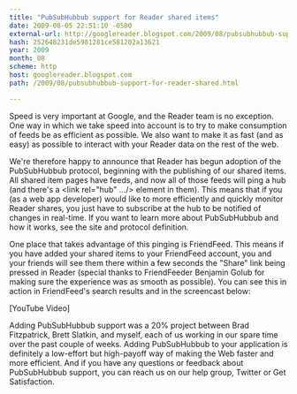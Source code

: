 ```yaml
---
title: "PubSubHubbub support for Reader shared items"
date: 2009-08-05 22:51:10 -0500
external-url: http://googlereader.blogspot.com/2009/08/pubsubhubbub-support-for-reader-shared.html
hash: 252648231de5981281ce581202a13621
year: 2009
month: 08
scheme: http
host: googlereader.blogspot.com
path: /2009/08/pubsubhubbub-support-for-reader-shared.html

---
```


Speed is very important at Google, and the Reader team is no exception. One way in which we take speed into account is to try to make consumption of feeds be as efficient as possible. We also want to make it as fast (and as easy) as possible to interact with your Reader data on the rest of the web.


We're therefore happy to announce that Reader has begun adoption of the PubSubHubbub protocol, beginning with the publishing of our shared items. All shared item pages have feeds, and now all of those feeds will ping a hub (and there's a <link rel="hub" .../> element in them). This means that if you (as a web app developer) would like to more efficiently and quickly monitor Reader shares, you just have to subscribe at the hub to be notified of changes in real-time. If you want to learn more about PubSubHubbub and how it works, see the site and protocol definition.


One place that takes advantage of this pinging is FriendFeed. This means if you have added your shared items to your FriendFeed account, you and your friends will see them there within a few seconds the "Share" link being pressed in Reader (special thanks to FriendFeeder Benjamin Golub for making sure the experience was as smooth as possible). You can see this in action in FriendFeed's search results and in the screencast below:



[YouTube Video]



Adding PubSubHubbub support was a 20% project between Brad Fitzpatrick, Brett Slatkin, and myself, each of us working in our spare time over the past couple of weeks. Adding PubSubHubbub to your application is definitely a low-effort but high-payoff way of making the Web faster and more efficient. And if you have any questions or feedback about PubSubHubbub support, you can reach us on our help group, Twitter or Get Satisfaction.



